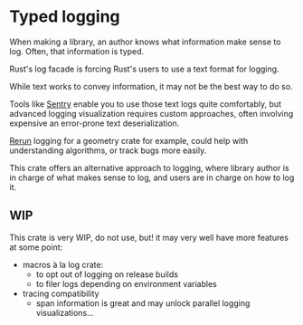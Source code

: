 # Typed logging

When making a library, an author knows what information make sense to log. Often, that information is typed.

Rust's log facade is forcing Rust's users to use a text format for logging.

While text works to convey information, it may not be the best way to do so.

Tools like [Sentry](https://sentry.io) enable you to use those text logs quite comfortably,
but advanced logging visualization requires custom approaches, often involving expensive an error-prone text deserialization.

[Rerun](https://rerun.io/) logging for a geometry crate for example, could help with understanding algorithms, or track bugs more easily.

This crate offers an alternative approach to logging, where library author is in charge of what makes sense to log, and users are in charge on how to log it.

## WIP

This crate is very WIP, do not use, but! it may very well have more features at some point:
- macros à la log crate:
  - to opt out of logging on release builds
  - to filer logs depending on environment variables
- tracing compatibility
  - span information is great and may unlock parallel logging visualizations...
